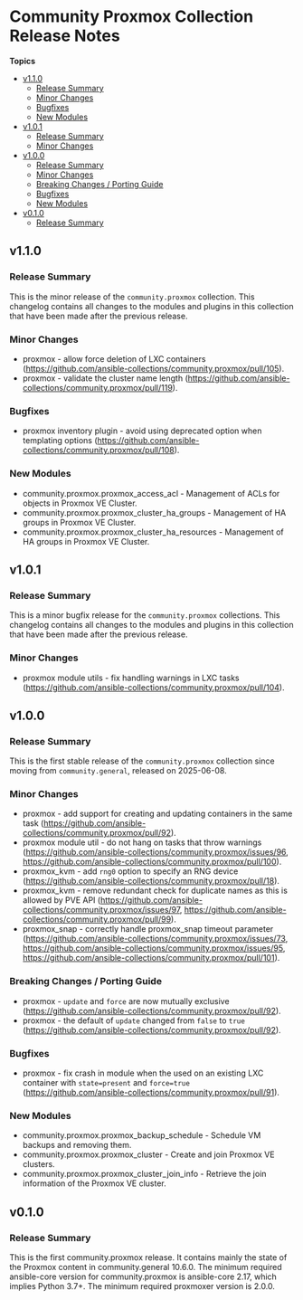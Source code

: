 # Community Proxmox Collection Release Notes

**Topics**

- <a href="#v1-1-0">v1\.1\.0</a>
    - <a href="#release-summary">Release Summary</a>
    - <a href="#minor-changes">Minor Changes</a>
    - <a href="#bugfixes">Bugfixes</a>
    - <a href="#new-modules">New Modules</a>
- <a href="#v1-0-1">v1\.0\.1</a>
    - <a href="#release-summary-1">Release Summary</a>
    - <a href="#minor-changes-1">Minor Changes</a>
- <a href="#v1-0-0">v1\.0\.0</a>
    - <a href="#release-summary-2">Release Summary</a>
    - <a href="#minor-changes-2">Minor Changes</a>
    - <a href="#breaking-changes--porting-guide">Breaking Changes / Porting Guide</a>
    - <a href="#bugfixes-1">Bugfixes</a>
    - <a href="#new-modules-1">New Modules</a>
- <a href="#v0-1-0">v0\.1\.0</a>
    - <a href="#release-summary-3">Release Summary</a>

<a id="v1-1-0"></a>
## v1\.1\.0

<a id="release-summary"></a>
### Release Summary

This is the minor release of the <code>community\.proxmox</code> collection\.
This changelog contains all changes to the modules and plugins in this collection
that have been made after the previous release\.

<a id="minor-changes"></a>
### Minor Changes

* proxmox \- allow force deletion of LXC containers \([https\://github\.com/ansible\-collections/community\.proxmox/pull/105](https\://github\.com/ansible\-collections/community\.proxmox/pull/105)\)\.
* proxmox \- validate the cluster name length \([https\://github\.com/ansible\-collections/community\.proxmox/pull/119](https\://github\.com/ansible\-collections/community\.proxmox/pull/119)\)\.

<a id="bugfixes"></a>
### Bugfixes

* proxmox inventory plugin \- avoid using deprecated option when templating options \([https\://github\.com/ansible\-collections/community\.proxmox/pull/108](https\://github\.com/ansible\-collections/community\.proxmox/pull/108)\)\.

<a id="new-modules"></a>
### New Modules

* community\.proxmox\.proxmox\_access\_acl \- Management of ACLs for objects in Proxmox VE Cluster\.
* community\.proxmox\.proxmox\_cluster\_ha\_groups \- Management of HA groups in Proxmox VE Cluster\.
* community\.proxmox\.proxmox\_cluster\_ha\_resources \- Management of HA groups in Proxmox VE Cluster\.

<a id="v1-0-1"></a>
## v1\.0\.1

<a id="release-summary-1"></a>
### Release Summary

This is a minor bugfix release for the <code>community\.proxmox</code> collections\.
This changelog contains all changes to the modules and plugins in this collection
that have been made after the previous release\.

<a id="minor-changes-1"></a>
### Minor Changes

* proxmox module utils \- fix handling warnings in LXC tasks \([https\://github\.com/ansible\-collections/community\.proxmox/pull/104](https\://github\.com/ansible\-collections/community\.proxmox/pull/104)\)\.

<a id="v1-0-0"></a>
## v1\.0\.0

<a id="release-summary-2"></a>
### Release Summary

This is the first stable release of the <code>community\.proxmox</code> collection since moving from <code>community\.general</code>\, released on 2025\-06\-08\.

<a id="minor-changes-2"></a>
### Minor Changes

* proxmox \- add support for creating and updating containers in the same task \([https\://github\.com/ansible\-collections/community\.proxmox/pull/92](https\://github\.com/ansible\-collections/community\.proxmox/pull/92)\)\.
* proxmox module util \- do not hang on tasks that throw warnings \([https\://github\.com/ansible\-collections/community\.proxmox/issues/96](https\://github\.com/ansible\-collections/community\.proxmox/issues/96)\, [https\://github\.com/ansible\-collections/community\.proxmox/pull/100](https\://github\.com/ansible\-collections/community\.proxmox/pull/100)\)\.
* proxmox\_kvm \- add <code>rng0</code> option to specify an RNG device \([https\://github\.com/ansible\-collections/community\.proxmox/pull/18](https\://github\.com/ansible\-collections/community\.proxmox/pull/18)\)\.
* proxmox\_kvm \- remove redundant check for duplicate names as this is allowed by PVE API \([https\://github\.com/ansible\-collections/community\.proxmox/issues/97](https\://github\.com/ansible\-collections/community\.proxmox/issues/97)\, [https\://github\.com/ansible\-collections/community\.proxmox/pull/99](https\://github\.com/ansible\-collections/community\.proxmox/pull/99)\)\.
* proxmox\_snap \- correctly handle proxmox\_snap timeout parameter \([https\://github\.com/ansible\-collections/community\.proxmox/issues/73](https\://github\.com/ansible\-collections/community\.proxmox/issues/73)\, [https\://github\.com/ansible\-collections/community\.proxmox/issues/95](https\://github\.com/ansible\-collections/community\.proxmox/issues/95)\, [https\://github\.com/ansible\-collections/community\.proxmox/pull/101](https\://github\.com/ansible\-collections/community\.proxmox/pull/101)\)\.

<a id="breaking-changes--porting-guide"></a>
### Breaking Changes / Porting Guide

* proxmox \- <code>update</code> and <code>force</code> are now mutually exclusive \([https\://github\.com/ansible\-collections/community\.proxmox/pull/92](https\://github\.com/ansible\-collections/community\.proxmox/pull/92)\)\.
* proxmox \- the default of <code>update</code> changed from <code>false</code> to <code>true</code> \([https\://github\.com/ansible\-collections/community\.proxmox/pull/92](https\://github\.com/ansible\-collections/community\.proxmox/pull/92)\)\.

<a id="bugfixes-1"></a>
### Bugfixes

* proxmox \- fix crash in module when the used on an existing LXC container with <code>state\=present</code> and <code>force\=true</code> \([https\://github\.com/ansible\-collections/community\.proxmox/pull/91](https\://github\.com/ansible\-collections/community\.proxmox/pull/91)\)\.

<a id="new-modules-1"></a>
### New Modules

* community\.proxmox\.proxmox\_backup\_schedule \- Schedule VM backups and removing them\.
* community\.proxmox\.proxmox\_cluster \- Create and join Proxmox VE clusters\.
* community\.proxmox\.proxmox\_cluster\_join\_info \- Retrieve the join information of the Proxmox VE cluster\.

<a id="v0-1-0"></a>
## v0\.1\.0

<a id="release-summary-3"></a>
### Release Summary

This is the first community\.proxmox release\. It contains mainly the state of the Proxmox content in community\.general 10\.6\.0\.
The minimum required ansible\-core version for community\.proxmox is ansible\-core 2\.17\, which implies Python 3\.7\+\.
The minimum required proxmoxer version is 2\.0\.0\.
